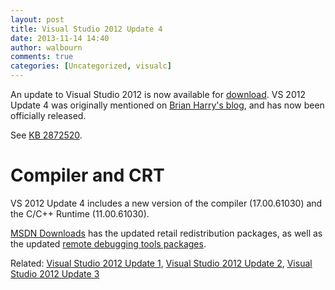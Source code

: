 ```yaml
---
layout: post
title: Visual Studio 2012 Update 4
date: 2013-11-14 14:40
author: walbourn
comments: true
categories: [Uncategorized, visualc]
---
```

<p>An update to Visual Studio 2012 is now available for <a href="http://go.microsoft.com/fwlink/?LinkId=301713">download</a>. VS 2012 Update 4&nbsp;was originally mentioned on&nbsp;<a href="http://blogs.msdn.com/b/bharry/archive/2013/07/30/vs-2012-4-update-4-will-exist.aspx">Brian Harry's blog</a>, and has now been officially released.</p>
<p>See <a href="http://support.microsoft.com/kb/2872520">KB 2872520</a>.</p>
<h1>Compiler and CRT</h1>
<p>VS 2012 Update 4 includes a new version of the compiler (17.00.61030)&nbsp;and the C/C++ Runtime (11.00.61030).</p>
<p><a href="http://go.microsoft.com/fwlink/?LinkId=255955">MSDN Downloads</a> has the updated retail redistribution packages, as well as the updated <a href="http://go.microsoft.com/fwlink/?LinkId=255953">remote debugging tools packages</a>.</p>
<p>Related: <a href="http://blogs.msdn.com/b/chuckw/archive/2012/11/26/visual-studio-2012-update-1.aspx">Visual Studio 2012 Update 1</a>, <a href="http://blogs.msdn.com/b/chuckw/archive/2013/04/08/visual-studio-2012-update-2.aspx">Visual Studio 2012 Update 2</a>, <a href="http://blogs.msdn.com/b/chuckw/archive/2013/06/26/visual-studio-2012-update-3.aspx">Visual Studio 2012 Update 3</a></p>
